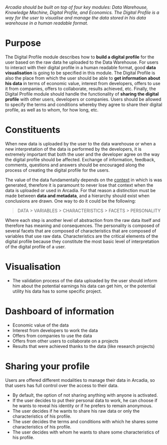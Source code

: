 *Arcadia should be built on top of four key modules: Data Warehouse, Knowledge Machine, Digital Profile, and Economics. The Digital Profile is a way for the user to visualise and manage the data stored in his data warehouse in a human readable format.*

# Purpose

The Digital Profile module describes how to **build a digital profile** for the user based on the raw data he uploaded to the Data Warehouse. For users to interact with their digital profile in a human readable format, good **data visualisation** is going to be specified in this module. The Digital Profile is also the place from which the user should be able to **get information about his data** in terms of economic value, interest from developers, offers to use it from companies, offers to collaborate, results achieved, etc. Finally, the Digital Profile module should handle the functionality of **sharing the digital profile** with other users, developers or companies. Users should be allowed to specify the terms and conditions whereby they agree to share their digital profile, as well as to whom, for how long, etc.

# Constituents

When new data is uploaded by the user to the data warehouse or when a new interpretation of the data is performed by the developers, it is extremely important that both the user and the developer agree on the way the digital profile should be affected. Exchange of information, feedback, comments, questions and answers should be encouraged along the process of creating the digital profile for the users.

The value of the data fundamentally depends on the [context](https://medium.com/@giorgialupi/data-humanism-the-revolution-will-be-visualized-31486a30dbfb) in which is was generated, therefore it is paramount to never lose that context when the data is uploaded or used in Arcadia. For that reason a distinction must be made between **data and metadata**, and a hierarchy should exist when conclusions are drawn. One way to do it could be the following:

> DATA > VARIABLES > CHARACTERISTICS > FACETS > PERSONALITY

Where each step is another level of abstraction from the raw data itself and therefore has meaning and consequences. The personality is composed of several facets that are composed of characteristics that are composed of variables that use raw data. Characteristics are the critical elements of the digital profile because they constitute the most basic level of interpretation of the digital profile of a user.

# Visualisation

* The validation process of the data uploaded by the user should inform him about the potential earnings his data can get him, or the potential utility his data has to some specific project.

# Dashboard of information

* Economic value of the data
* Interest from developers to work the data
* Offers from companies to use the data
* Offers from other users to collaborate on a projects
* Results that were achieved thanks to the data (like research projects)

# Sharing your profile

Users are offered different modalities to manage their data in Arcadia, so that users has full control over the access to their data.

* By default, the option of not sharing anything with anyone is activated.
* If the user decides to put their personal data to work, he can choose if he wants to reveal his identity or if he prefers to remain anonymous.
* The user decides if he wants to share his raw data or only the characteristics of his profile.
* The user decides the terms and conditions with which he shares some characteristics of his profile.
* The user decides with whom he wants to share some characteristics of his profile.
